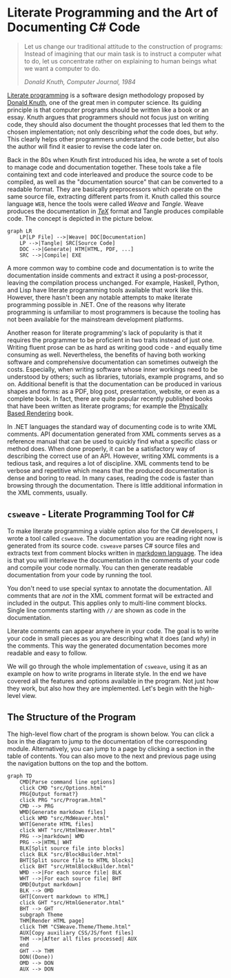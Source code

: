 ﻿# Literate Programming and the Art of Documenting C# Code

> Let us change our traditional attitude to the construction of programs: Instead of imagining that 
> our main task is to instruct a computer what to do, let us concentrate rather on explaining to human 
> beings what we want a computer to do.
>
> _Donald Knuth, Computer Journal, 1984_

[Literate programming](https://en.wikipedia.org/wiki/Literate_programming) is a software design 
methodology proposed by [Donald Knuth](https://en.wikipedia.org/wiki/Donald_Knuth), one of the 
great men in computer science. Its guiding principle is that computer programs should be 
written like a book or an essay. Knuth argues that programmers should not focus just on writing 
code, they should also document the thought processes that led them to the chosen implementation; 
not only describing _what_ the code does, but _why_. This clearly helps other programmers 
understand the code better, but also the author will find it easier to revise the code 
later on.

Back in the 80s when Knuth first introduced his idea, he wrote a set of tools to manage code
and documentation together. These tools take a file containing text and code interleaved and 
produce the source code to be compiled, as well as the "documentation source" that can be converted 
to a readable format. They are basically preprocessors which operate on the same source file, 
extracting different parts from it. Knuth called this source language `WEB`, hence the tools 
were called _Weave_ and _Tangle_. Weave produces the documentation in 
[_TeX_](https://en.wikipedia.org/wiki/TeX) format and Tangle produces compilable code. The 
concept is depicted in the picture below.

```mermaid
graph LR
    LP[LP File] -->|Weave| DOC[Documentation]
    LP -->|Tangle| SRC[Source Code]
    DOC -->|Generate| HTM[HTML, PDF, ...]
    SRC -->|Compile| EXE
```

A more common way to combine code and documentation is to write the documentation inside comments and 
extract it using a post-processor, leaving the compilation process unchanged. For example, Haskell, 
Python, and Lisp have literate programming tools available that work like this. However, there hasn't 
been any notable attempts to make literate programming possible in .NET. One of the reasons why literate 
programming is unfamiliar to most programmers is because the tooling has not been available for 
the mainstream development platforms.

Another reason for literate programming's lack of popularity is that it requires the programmer
to be proficient in two traits instead of just one. Writing fluent prose can be as hard as writing 
good code - and equally time consuming as well. Nevertheless, the benefits of having both working 
software and comprehensive documentation can sometimes outweigh the costs. Especially, when writing 
software whose inner workings need to be understood by others; such as libraries, tutorials, 
example programs, and so on. Additional benefit is that the documentation can be produced in various 
shapes and forms: as a PDF, blog post, presentation, website, or even as a complete book. In fact, 
there are quite popular recently published books that have been written as literate programs; for 
example the [Physically Based Rendering](http://www.pbrt.org/) book.

In .NET languages the standard way of documenting code is to write XML comments. API documentation
generated from XML comments serves as a reference manual that can be used to quickly find what a 
specific class or method does. When done properly, it can be a satisfactory way of describing the 
correct use of an API. However, writing XML comments is a tedious task, and requires a 
lot of discipline. XML comments tend to be verbose and repetitive which means that the produced 
documentation is dense and boring to read. In many cases, reading the code is faster than browsing 
through the documentation. There is little additional information in the XML comments, usually.

## `csweave` - Literate Programming Tool for C#

To make literate programming a viable option also for the C# developers, I wrote a tool 
called `csweave`. The documentation you are reading right now is generated from its source 
code. `csweave` parses C# source files and extracts text from comment blocks written in 
[markdown language](https://en.wikipedia.org/wiki/markdown). The idea is that you will 
interleave the documentation in the comments of your code and compile your code normally. 
You can then generate readable documentation from your code by running the tool. 

You don't need to use special syntax to annotate the documentation. All comments that are
_not_ in the XML comment format will be extracted and included in the output. This applies
only to multi-line comment blocks. Single line comments starting with `//` are shown as
code in the documentation. 

Literate comments can appear anywhere in your code. The goal is to write your code in small
pieces as you are describing what it does (and _why_) in the comments. This way the generated 
documentation becomes more readable and easy to follow.

We will go through the whole implementation of `csweave`, using it as an example on how to 
write programs in literate style. In the end we have covered all the features and options
available in the program. Not just how they work, but also how they are implemented. Let's
begin with the high-level view.

## The Structure of the Program

The high-level flow chart of the program is shown below. You can click a box in the diagram
to jump to the documentation of the corresponding module. Alternatively, you can jump to a page
by clicking a section in the table of contents. You can also move to the next and previous page 
using the navigation buttons on the top and the bottom.

```mermaid
graph TD
    CMD[Parse command line options]
    click CMD "src/Options.html"
    PRG{Output format?}
    click PRG "src/Program.html"
    CMD --> PRG
    WMD[Generate markdown files]
    click WMD "src/MdWeaver.html"
    WHT[Generate HTML files]
    click WHT "src/HtmlWeaver.html"
    PRG -->|markdown| WMD
    PRG -->|HTML| WHT
    BLK[Split source file into blocks]
    click BLK "src/BlockBuilder.html"
    BHT[Split source file to HTML blocks]
    click BHT "src/HtmlBlockBuilder.html"
    WMD -->|For each source file| BLK
    WHT -->|For each source file| BHT
    OMD[Output markdown]
    BLK --> OMD
    GHT[Convert markdown to HTML]
    click GHT "src/HtmlGenerator.html"
    BHT --> GHT
    subgraph Theme
    THM[Render HTML page]
    click THM "CSWeave.Theme/Theme.html"
    AUX[Copy auxiliary CSS/JS/font files]
    THM -->|After all files processed| AUX
    end
    GHT --> THM
    DON((Done))
    OMD --> DON
    AUX --> DON
```

